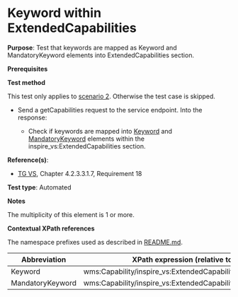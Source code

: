 # Keyword within ExtendedCapabilities

**Purpose**: Test that keywords are mapped as Keyword and MandatoryKeyword elements into ExtendedCapabilities section.

**Prerequisites**

**Test method**

This test only applies to [scenario 2](#scenario-2). Otherwise the test case is skipped.

* Send a getCapabilities request to the service endpoint. Into the response:

  * Check if keywords are mapped into [Keyword](#keyword) and [MandatoryKeyword](#mandatoryKeyword) elements within the inspire_vs:ExtendedCapabilities section. 

**Reference(s)**:
* [TG VS](./README.md#ref_TG_VS), Chapter 4.2.3.3.1.7, Requirement 18

**Test type**: Automated

**Notes**

The multiplicity of this element is 1 or more.

**Contextual XPath references**

The namespace prefixes used as described in [README.md](./README.md#namespaces).

Abbreviation                                               |  XPath expression (relative to wms:WMS_Capabilities)
---------------------------------------------------------- | -------------------------------------------------------------------------
Keyword <a name="keyword"></a> | wms:Capability/inspire_vs:ExtendedCapabilities/inspire_common:Keyword
MandatoryKeyword <a name="mandatoryKeyword"></a> | wms:Capability/inspire_vs:ExtendedCapabilities/inspire_common:MandatoryKeyword